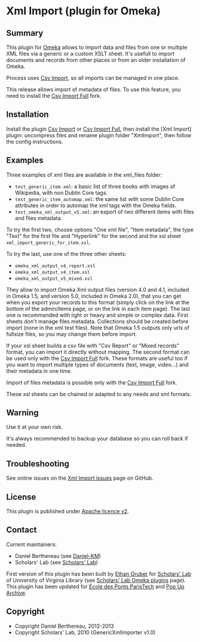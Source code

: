 Xml Import (plugin for Omeka)
=============================


Summary
-------

This plugin for [Omeka] allows to import data and files from one or multiple XML
files via a generic or a custom XSLT sheet. It's usefull to import documents and
records from other places or from an older installation of Omeka.

Process uses [Csv Import], so all imports can be managed in one place.

This release allows import of metadata of files. To use this feature, you need
to install the [Csv Import Full] fork.


Installation
------------

Install the plugin [Csv Import] or [Csv Import Full], then install the
[Xml Import] plugin: uncompress files and rename plugin folder "XmlImport",
then follow the config instructions.


Examples
--------

Three examples of xml files are available in the xml_files folder:

* `test_generic_item.xml`: a basic list of three books with images of Wikipedia,
with non Dublin Core tags.
* `test_generic_item_automap.xml`: the same list with some Dublin Core
attributes in order to automap the xml tags with the Omeka fields.
* `test_omeka_xml_output_v5.xml`: an export of two different items with files and
files metadata.

To try the first two, choose options "One xml file", "Item metadata", the type
"Text" for the first file and "Hyperlink" for the second and the xsl sheet
`xml_import_generic_for_item.xsl`.

To try the last, use one of the three other sheets:

* `omeka_xml_output_v4_report.xsl`
* `omeka_xml_output_v4_item.xsl`
* `omeka_xml_output_v5_mixed.xsl`

They allow to import Omeka Xml output files (version 4.0 and 4.1, included in
Omeka 1.5, and version 5.0, included in Omeka 2.0), that you can get when you
export your records to this format (simply click on the link at the bottom of
the admin/items page, or on the link in each item page). The last one is
recommanded with light or heavy and simple or complex data. First sheets don't
manage files metadata. Collections should be created before import (none in the
xml test files). Note that Omeka 1.5 outputs only urls of fullsize files, so you
may change them before import.

If your xsl sheet builds a csv file with "Csv Report" or "Mixed records" format,
you can import it directly without mapping. The second format can be used only
with the [Csv Import Full] fork. These formats are useful too if you want to
import multiple types of documents (text, image, video...) and their metadata in
one time.

Import of files metadata is possible only with the [Csv Import Full] fork.

These xsl sheets can be chained or adapted to any needs and xml formats.


Warning
-------

Use it at your own risk.

It's always recommended to backup your database so you can roll back if needed.


Troubleshooting
---------------

See online issues on the [Xml Import issues] page on GitHub.


License
-------

This plugin is published under [Apache licence v2].


Contact
-------

Current maintainers:

* Daniel Berthereau (see [Daniel-KM])
* Scholars' Lab (see [Scholars' Lab])

First version of this plugin has been built by [Ethan Gruber] for [Scholars' Lab]
of University of Virginia Library (see [Scholars' Lab Omeka plugins] page).
This plugin has been updated for [École des Ponts ParisTech] and [Pop Up Archive].


Copyright
---------

* Copyright Daniel Berthereau, 2012-2013
* Copyright Scholars' Lab, 2010 (GenericXmlImporter v1.0)


[Omeka]: https://omeka.org "Omeka.org"
[Csv Import]: https://github.com/omeka/plugin-CsvImport "Omeka plugin Csv Import"
[Csv Import Full]: https://github.com/Daniel-KM/CsvImport "Csv Import Full"
[Xml Import issues]: https://github.com/Daniel-KM/XmlImport/Issues "GitHub Xml Import"
[Apache licence v2]: https://www.apache.org/licenses/LICENSE-2.0.html
[Daniel-KM]: https://github.com/Daniel-KM "Daniel Berthereau"
[Ethan Gruber]: mailto:ewg4x@virginia.edu
[Scholars' Lab]: https://github.com/scholarslab
[Scholars' Lab Omeka plugins]: http://www.scholarslab.org/research/omeka-plugins/ "Omeka plugins of Scholars' Lab of University of Virginia Library"
[École des Ponts ParisTech]: http://bibliotheque.enpc.fr "École des Ponts ParisTech / ENPC"
[Pop Up Archive]: http://popuparchive.org/
